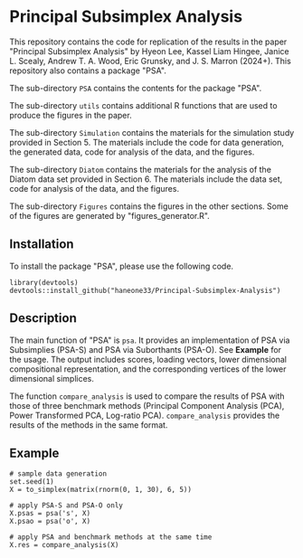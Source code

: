 # Principal Subsimplex Analysis

This repository contains the code for replication of the results in the paper "Principal Subsimplex Analysis" by Hyeon Lee, Kassel Liam Hingee, Janice L. Scealy, Andrew T. A. Wood, Eric Grunsky, and J. S. Marron (2024+). This repository also contains a package "PSA".

The sub-directory `PSA` contains the contents for the package "PSA".

The sub-directory `utils` contains additional R functions that are used to produce the figures in the paper.

The sub-directory `Simulation` contains the materials for the simulation study provided in Section 5. The materials include the code for data generation, the generated data, code for analysis of the data, and the figures.

The sub-directory `Diatom` contains the materials for the analysis of the Diatom data set provided in Section 6. The materials include the data set, code for analysis of the data, and the figures.

The sub-directory `Figures` contains the figures in the other sections. Some of the figures are generated by "figures_generator.R".

## Installation

To install the package "PSA", please use the following code.
```{r}
library(devtools)
devtools::install_github("haneone33/Principal-Subsimplex-Analysis")
```

## Description

The main function of "PSA" is `psa`. It provides an implementation of PSA via Subsimplies (PSA-S) and PSA via Suborthants (PSA-O). See **Example** for the usage. The output includes scores, loading vectors, lower dimensional compositional representation, and the corresponding vertices of the lower dimensional simplices.

The function `compare_analysis` is used to compare the results of PSA with those of three benchmark methods (Principal Component Analysis (PCA), Power Transformed PCA, Log-ratio PCA). `compare_analysis` provides the results of the methods in the same format.

## Example

```{r}
# sample data generation
set.seed(1)
X = to_simplex(matrix(rnorm(0, 1, 30), 6, 5))

# apply PSA-S and PSA-O only
X.psas = psa('s', X)
X.psao = psa('o', X)

# apply PSA and benchmark methods at the same time
X.res = compare_analysis(X)
```
